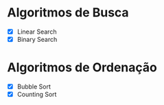 # Algoritmos de Busca

- [x] Linear Search
- [x] Binary Search

# Algoritmos de Ordenação
- [x] Bubble Sort
- [x] Counting Sort 
